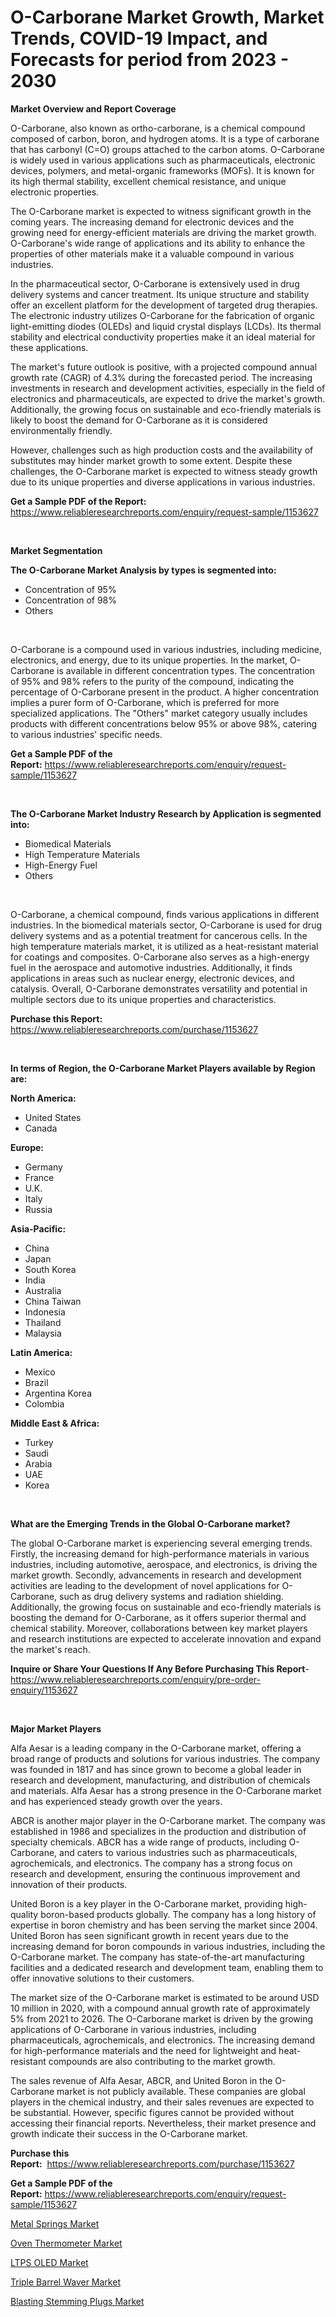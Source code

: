 <p><h1>O-Carborane Market Growth, Market Trends, COVID-19 Impact, and Forecasts for period from 2023 - 2030</h1></p><p><strong>Market Overview and Report Coverage</strong></p>
<p><p>O-Carborane, also known as ortho-carborane, is a chemical compound composed of carbon, boron, and hydrogen atoms. It is a type of carborane that has carbonyl (C=O) groups attached to the carbon atoms. O-Carborane is widely used in various applications such as pharmaceuticals, electronic devices, polymers, and metal-organic frameworks (MOFs). It is known for its high thermal stability, excellent chemical resistance, and unique electronic properties.</p><p>The O-Carborane market is expected to witness significant growth in the coming years. The increasing demand for electronic devices and the growing need for energy-efficient materials are driving the market growth. O-Carborane's wide range of applications and its ability to enhance the properties of other materials make it a valuable compound in various industries.</p><p>In the pharmaceutical sector, O-Carborane is extensively used in drug delivery systems and cancer treatment. Its unique structure and stability offer an excellent platform for the development of targeted drug therapies. The electronic industry utilizes O-Carborane for the fabrication of organic light-emitting diodes (OLEDs) and liquid crystal displays (LCDs). Its thermal stability and electrical conductivity properties make it an ideal material for these applications.</p><p>The market's future outlook is positive, with a projected compound annual growth rate (CAGR) of 4.3% during the forecasted period. The increasing investments in research and development activities, especially in the field of electronics and pharmaceuticals, are expected to drive the market's growth. Additionally, the growing focus on sustainable and eco-friendly materials is likely to boost the demand for O-Carborane as it is considered environmentally friendly.</p><p>However, challenges such as high production costs and the availability of substitutes may hinder market growth to some extent. Despite these challenges, the O-Carborane market is expected to witness steady growth due to its unique properties and diverse applications in various industries.</p></p>
<p><strong>Get a Sample PDF of the Report:</strong> <a href="https://www.reliableresearchreports.com/enquiry/request-sample/1153627">https://www.reliableresearchreports.com/enquiry/request-sample/1153627</a></p>
<p>&nbsp;</p>
<p><strong>Market Segmentation</strong></p>
<p><strong>The O-Carborane Market Analysis by types is segmented into:</strong></p>
<p><ul><li>Concentration of 95%</li><li>Concentration of 98%</li><li>Others</li></ul></p>
<p>&nbsp;</p>
<p><p>O-Carborane is a compound used in various industries, including medicine, electronics, and energy, due to its unique properties. In the market, O-Carborane is available in different concentration types. The concentration of 95% and 98% refers to the purity of the compound, indicating the percentage of O-Carborane present in the product. A higher concentration implies a purer form of O-Carborane, which is preferred for more specialized applications. The "Others" market category usually includes products with different concentrations below 95% or above 98%, catering to various industries' specific needs.</p></p>
<p><strong>Get a Sample PDF of the Report:</strong>&nbsp;<a href="https://www.reliableresearchreports.com/enquiry/request-sample/1153627">https://www.reliableresearchreports.com/enquiry/request-sample/1153627</a></p>
<p>&nbsp;</p>
<p><strong>The O-Carborane Market Industry Research by Application is segmented into:</strong></p>
<p><ul><li>Biomedical Materials</li><li>High Temperature Materials</li><li>High-Energy Fuel</li><li>Others</li></ul></p>
<p>&nbsp;</p>
<p><p>O-Carborane, a chemical compound, finds various applications in different industries. In the biomedical materials sector, O-Carborane is used for drug delivery systems and as a potential treatment for cancerous cells. In the high temperature materials market, it is utilized as a heat-resistant material for coatings and composites. O-Carborane also serves as a high-energy fuel in the aerospace and automotive industries. Additionally, it finds applications in areas such as nuclear energy, electronic devices, and catalysis. Overall, O-Carborane demonstrates versatility and potential in multiple sectors due to its unique properties and characteristics.</p></p>
<p><strong>Purchase this Report:</strong>&nbsp; <a href="https://www.reliableresearchreports.com/purchase/1153627">https://www.reliableresearchreports.com/purchase/1153627</a></p>
<p>&nbsp;</p>
<p><strong>In terms of Region, the O-Carborane Market Players available by Region are:</strong></p>
<p>
    <p> <strong> North America: </strong>
        <ul>
            <li>United States</li>
            <li>Canada</li>
        </ul>
        </p> 
    <p> <strong> Europe: </strong>
        <ul>
            <li>Germany</li>
            <li>France</li>
            <li>U.K.</li>
            <li>Italy</li>
            <li>Russia</li>
        </ul>
        </p> 
    <p> <strong> Asia-Pacific: </strong>
        <ul>
            <li>China</li>
            <li>Japan</li>
            <li>South Korea</li>
            <li>India</li>
            <li>Australia</li>
            <li>China Taiwan</li>
            <li>Indonesia</li>
            <li>Thailand</li>
            <li>Malaysia</li>
        </ul>
        </p> 
    <p> <strong> Latin America: </strong>
        <ul>
            <li>Mexico</li>
            <li>Brazil</li>
            <li>Argentina Korea</li>
            <li>Colombia</li>
        </ul>
        </p> 
    <p> <strong> Middle East & Africa: </strong>
        <ul>
            <li>Turkey</li>
            <li>Saudi</li>
            <li>Arabia</li>
            <li>UAE</li>
            <li>Korea</li>
        </ul>
    </p>
    </p>
<p>&nbsp;</p>
<p><strong>What are the Emerging Trends in the Global O-Carborane market?</strong></p>
<p><p>The global O-Carborane market is experiencing several emerging trends. Firstly, the increasing demand for high-performance materials in various industries, including automotive, aerospace, and electronics, is driving the market growth. Secondly, advancements in research and development activities are leading to the development of novel applications for O-Carborane, such as drug delivery systems and radiation shielding. Additionally, the growing focus on sustainable and eco-friendly materials is boosting the demand for O-Carborane, as it offers superior thermal and chemical stability. Moreover, collaborations between key market players and research institutions are expected to accelerate innovation and expand the market's reach.</p></p>
<p><strong>Inquire or Share Your Questions If Any Before Purchasing This Report</strong>- <a href="https://www.reliableresearchreports.com/enquiry/pre-order-enquiry/1153627">https://www.reliableresearchreports.com/enquiry/pre-order-enquiry/1153627</a></p>
<p>&nbsp;</p>
<p><strong>Major Market Players</strong></p>
<p><p>Alfa Aesar is a leading company in the O-Carborane market, offering a broad range of products and solutions for various industries. The company was founded in 1817 and has since grown to become a global leader in research and development, manufacturing, and distribution of chemicals and materials. Alfa Aesar has a strong presence in the O-Carborane market and has experienced steady growth over the years.</p><p>ABCR is another major player in the O-Carborane market. The company was established in 1986 and specializes in the production and distribution of specialty chemicals. ABCR has a wide range of products, including O-Carborane, and caters to various industries such as pharmaceuticals, agrochemicals, and electronics. The company has a strong focus on research and development, ensuring the continuous improvement and innovation of their products.</p><p>United Boron is a key player in the O-Carborane market, providing high-quality boron-based products globally. The company has a long history of expertise in boron chemistry and has been serving the market since 2004. United Boron has seen significant growth in recent years due to the increasing demand for boron compounds in various industries, including the O-Carborane market. The company has state-of-the-art manufacturing facilities and a dedicated research and development team, enabling them to offer innovative solutions to their customers.</p><p>The market size of the O-Carborane market is estimated to be around USD 10 million in 2020, with a compound annual growth rate of approximately 5% from 2021 to 2026. The O-Carborane market is driven by the growing applications of O-Carborane in various industries, including pharmaceuticals, agrochemicals, and electronics. The increasing demand for high-performance materials and the need for lightweight and heat-resistant compounds are also contributing to the market growth.</p><p>The sales revenue of Alfa Aesar, ABCR, and United Boron in the O-Carborane market is not publicly available. These companies are global players in the chemical industry, and their sales revenues are expected to be substantial. However, specific figures cannot be provided without accessing their financial reports. Nevertheless, their market presence and growth indicate their success in the O-Carborane market.</p></p>
<p><strong>Purchase this Report:</strong>&nbsp;&nbsp;<a href="https://www.reliableresearchreports.com/purchase/1153627">https://www.reliableresearchreports.com/purchase/1153627</a></p>
<p></p>
<p><strong>Get a Sample PDF of the Report:</strong>&nbsp;<a href="https://www.reliableresearchreports.com/enquiry/request-sample/1153627">https://www.reliableresearchreports.com/enquiry/request-sample/1153627</a></p>
<p><p><a href="https://medium.com/@colinom786578/metal-springs-market-size-growth-forecast-2023-2030-cb57ba39d8c9">Metal Springs Market</a></p><p><a href="https://www.linkedin.com/pulse/oven-thermometer-market-research-report-provides-thorough-53ppe/">Oven Thermometer Market</a></p><p><a href="https://www.linkedin.com/pulse/ltps-oled-market-size-2023-2030-global-industrial-4p4xe/">LTPS OLED Market</a></p><p><a href="https://www.linkedin.com/pulse/triple-barrel-waver-market-challenges-opportunities-growth-drivers-qtfqe/">Triple Barrel Waver Market</a></p><p><a href="https://medium.com/@bradomar67436/blasting-stemming-plugs-market-size-growth-forecast-2023-2030-0f7de9d6c36f">Blasting Stemming Plugs Market</a></p></p>